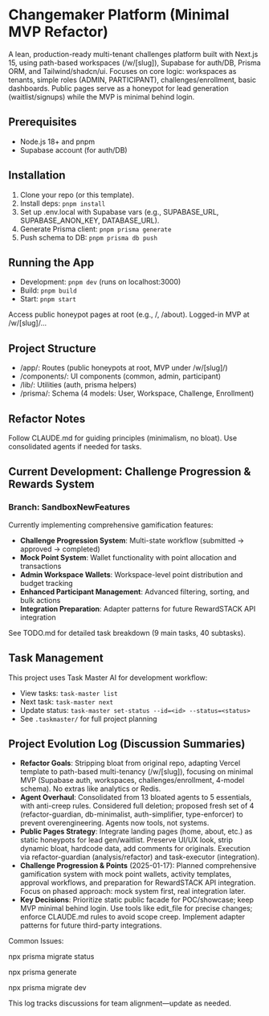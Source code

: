 # Changemaker Platform (Minimal MVP Refactor)

A lean, production-ready multi-tenant challenges platform built with Next.js 15, using path-based workspaces (/w/[slug]), Supabase for auth/DB, Prisma ORM, and Tailwind/shadcn/ui. Focuses on core logic: workspaces as tenants, simple roles (ADMIN, PARTICIPANT), challenges/enrollment, basic dashboards. Public pages serve as a honeypot for lead generation (waitlist/signups) while the MVP is minimal behind login.

## Prerequisites

- Node.js 18+ and pnpm
- Supabase account (for auth/DB)

## Installation

1. Clone your repo (or this template).
2. Install deps: `pnpm install`
3. Set up .env.local with Supabase vars (e.g., SUPABASE_URL, SUPABASE_ANON_KEY, DATABASE_URL).
4. Generate Prisma client: `pnpm prisma generate`
5. Push schema to DB: `pnpm prisma db push`

## Running the App

- Development: `pnpm dev` (runs on localhost:3000)
- Build: `pnpm build`
- Start: `pnpm start`

Access public honeypot pages at root (e.g., /, /about). Logged-in MVP at /w/[slug]/...

## Project Structure

- /app/: Routes (public honeypots at root, MVP under /w/[slug]/)
- /components/: UI components (common, admin, participant)
- /lib/: Utilities (auth, prisma helpers)
- /prisma/: Schema (4 models: User, Workspace, Challenge, Enrollment)

## Refactor Notes

Follow CLAUDE.md for guiding principles (minimalism, no bloat). Use consolidated agents if needed for tasks.

## Current Development: Challenge Progression & Rewards System

### Branch: SandboxNewFeatures

Currently implementing comprehensive gamification features:

- **Challenge Progression System**: Multi-state workflow (submitted → approved → completed)
- **Mock Point System**: Wallet functionality with point allocation and transactions
- **Admin Workspace Wallets**: Workspace-level point distribution and budget tracking
- **Enhanced Participant Management**: Advanced filtering, sorting, and bulk actions
- **Integration Preparation**: Adapter patterns for future RewardSTACK API integration

See TODO.md for detailed task breakdown (9 main tasks, 40 subtasks).

## Task Management

This project uses Task Master AI for development workflow:

- View tasks: `task-master list`
- Next task: `task-master next`
- Update status: `task-master set-status --id=<id> --status=<status>`
- See `.taskmaster/` for full project planning

## Project Evolution Log (Discussion Summaries)

- **Refactor Goals**: Stripping bloat from original repo, adapting Vercel template to path-based multi-tenancy (/w/[slug]), focusing on minimal MVP (Supabase auth, workspaces, challenges/enrollment, 4-model schema). No extras like analytics or Redis.
- **Agent Overhaul**: Consolidated from 13 bloated agents to 5 essentials, with anti-creep rules. Considered full deletion; proposed fresh set of 4 (refactor-guardian, db-minimalist, auth-simplifier, type-enforcer) to prevent overengineering. Agents now tools, not systems.
- **Public Pages Strategy**: Integrate landing pages (home, about, etc.) as static honeypots for lead gen/waitlist. Preserve UI/UX look, strip dynamic bloat, hardcode data, add comments for originals. Execution via refactor-guardian (analysis/refactor) and task-executor (integration).
- **Challenge Progression & Points** (2025-01-17): Planned comprehensive gamification system with mock point wallets, activity templates, approval workflows, and preparation for RewardSTACK API integration. Focus on phased approach: mock system first, real integration later.
- **Key Decisions**: Prioritize static public facade for POC/showcase; keep MVP minimal behind login. Use tools like edit_file for precise changes; enforce CLAUDE.md rules to avoid scope creep. Implement adapter patterns for future third-party integrations.


Common Issues:

npx prisma migrate status

npx prisma generate

npx prisma migrate dev


This log tracks discussions for team alignment—update as needed.

